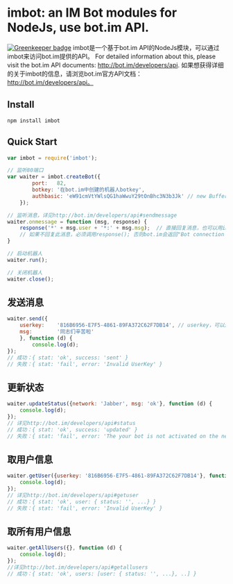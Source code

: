 # imbot: an IM Bot modules for NodeJs, use bot.im API. #

[![Greenkeeper badge](https://badges.greenkeeper.io/leizongmin/imbot.svg)](https://greenkeeper.io/)
imbot是一个基于bot.im API的NodeJs模块，可以通过imbot来访问bot.im提供的API。
For detailed information about this, please visit the bot.im API documents: http://bot.im/developers/api.
如果想获得详细的关于imbot的信息，请浏览bot.im官方API文档：http://bot.im/developers/api。

## Install ##
```
npm install imbot
```


## Quick Start ##
```javascript
var imbot = require('imbot');

// 监听80端口
var waiter = imbot.createBot({
		port:	82,
		botkey:	'在bot.im中创建的机器人botkey',
		authbasic: 'eW91cmVtYWlsQG1haWwuY29tOnBhc3N3b3Jk' // new Buffer('username:password').toString('base64'); 用于HTTP认证
	});

// 监听消息，详见http://bot.im/developers/api#sendmessage
waiter.onmessage = function (msg, response) {
	response('*' + msg.user + '*:' + msg.msg);	// 直接回复消息，也可以用imbot.send来发送
	// 如果不回复此消息，必须调用response(); 否则bot.im会返回"Bot connection failed"
}

// 启动机器人
waiter.run();

// 关闭机器人
waiter.close();
```

## 发送消息 ##
```javascript
waiter.send({
	userkey:	'816B6956-E7F5-4861-89FA372C62F7DB14', // userkey，可以通过imbot.getUser来获取，详见http://bot.im/developers/api#sendmessage
	msg:		'同志们辛苦啦'
	}, function (d) {
		console.log(d);
});
// 成功：{ stat: 'ok', success: 'sent' }
// 失败：{ stat: 'fail', error: 'Invalid UserKey' }
```

## 更新状态 ##
```javascript
waiter.updateStatus({network: 'Jabber', msg: 'ok'}, function (d) {
	console.log(d);
});
// 详见http://bot.im/developers/api#status
// 成功：{ stat: 'ok', success: 'updated' }
// 失败：{ stat: 'fail', error: 'The your bot is not activated on the network you specified.' }
```

## 取用户信息 ##
```javascript
waiter.getUser({userkey: '816B6956-E7F5-4861-89FA372C62F7DB14'}, function (d) {
	console.log(d);
});
// 详见http://bot.im/developers/api#getuser
// 成功：{ stat: 'ok', user: { status: '', ...} }
// 失败：{ stat: 'fail', error: 'Invalid UserKey' }
```

## 取所有用户信息 ##
```javascript
waiter.getAllUsers({}, function (d) {
	console.log(d);
});
//详见http://bot.im/developers/api#getallusers
// 成功：{ stat: 'ok', users: [user: { status: '', ...}, ..] }
```
